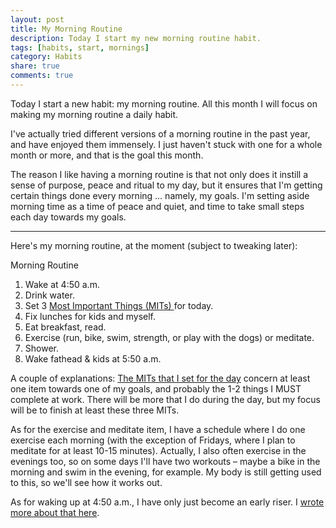 ```yaml
---
layout: post
title: My Morning Routine
description: Today I start my new morning routine habit.
tags: [habits, start, mornings]
category: Habits
share: true
comments: true
---
```

Today I start a new habit: my morning routine. All this month I will focus on making my morning routine a daily habit.

I've actually tried different versions of a morning routine in the past year, and have enjoyed them immensely. I just haven't stuck with one for a whole month or more, and that is the goal this month.

The reason I like having a morning routine is that not only does it instill a sense of purpose, peace and ritual to my day, but it ensures that I'm getting certain things done every morning … namely, my goals. I'm setting aside morning time as a time of peace and quiet, and time to take small steps each day towards my goals.

***

Here's my morning routine, at the moment (subject to tweaking later):

Morning Routine

1. Wake at 4:50 a.m.
2. Drink water.
3. Set 3 [Most Important Things (MITs) ][2]for today.
4. Fix lunches for kids and myself.
5. Eat breakfast, read.
6. Exercise (run, bike, swim, strength, or play with the dogs) or meditate.
7. Shower.
8. Wake fathead & kids at 5:50 a.m.

A couple of explanations: [The MITs that I set for the day][2] concern at least one item towards one of my goals, and probably the 1-2 things I MUST complete at work. There will be more that I do during the day, but my focus will be to finish at least these three MITs.

As for the exercise and meditate item, I have a schedule where I do one exercise each morning (with the exception of Fridays, where I plan to meditate for at least 10-15 minutes). Actually, I also often exercise in the evenings too, so on some days I'll have two workouts – maybe a bike in the morning and swim in the evening, for example. My body is still getting used to this, so we'll see how it works out.

As for waking up at 4:50 a.m., I have only just become an early riser. I [wrote more about that here][3].

[1]: http://katieball.me/kasper/
[2]: http://katieball.me/kasper/habits/2014/11/25/most-important-tasks/
[3]: http://katieball/kasper/habits/2014/11/10/how-i-became-early-riser/
